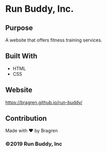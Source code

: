 # Run Buddy, Inc.

## Purpose
A website that offers fitness training services.

## Built With
* HTML
* CSS

## Website
https://bragren.github.io/run-buddy/

## Contribution
Made with ❤️ by Bragren

### ©️2019 Run Buddy, Inc 
